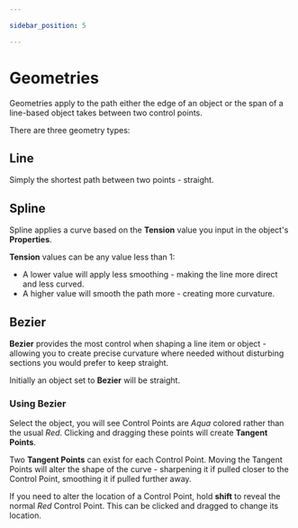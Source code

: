 ```yaml
---

sidebar_position: 5

---
```

# Geometries

Geometries apply to the path either the edge of an object or the span of a line-based object takes between two control points.

There are three geometry types:

## Line

Simply the shortest path between two points - straight.

## Spline

Spline applies a curve based on the **Tension** value you input in the object's **Properties**.

**Tension** values can be any value less than 1:

- A lower value will apply less smoothing - making the line more direct and less curved.
- A higher value will smooth the path more - creating more curvature.

## Bezier

**Bezier** provides the most control when shaping a line item or object - allowing you to create precise curvature where needed without disturbing sections you would prefer to keep straight.

Initially an object set to **Bezier** will be straight.

### Using Bezier

Select the object, you will see Control Points are *Aqua* colored rather than the usual *Red*. Clicking and dragging these points will create **Tangent Points**.

Two **Tangent Points** can exist for each Control Point. 
Moving the Tangent Points will alter the shape of the curve - sharpening it if pulled closer to the Control Point, smoothing it if pulled further away.

If you need to alter the location of a Control Point, hold **shift** to reveal the normal *Red* Control Point. This can be clicked and dragged to change its location.
